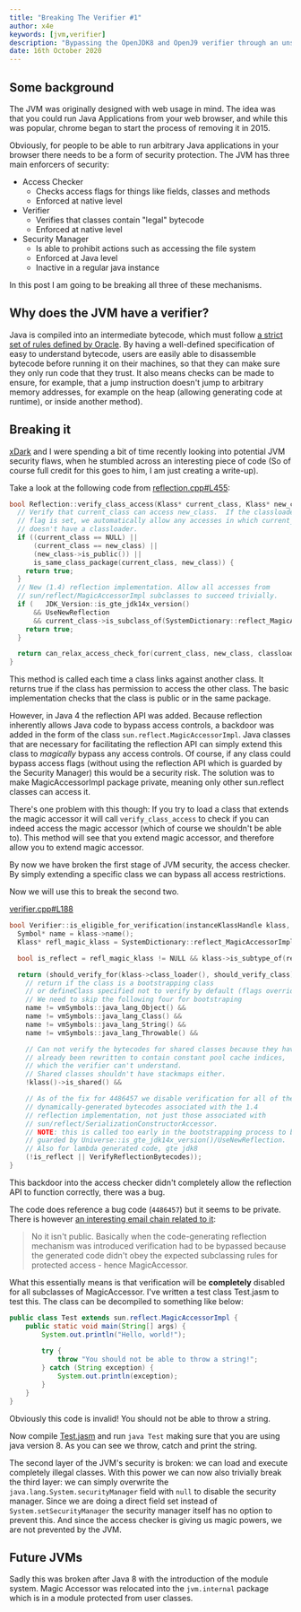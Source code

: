 ```yaml
---
title: "Breaking The Verifier #1"
author: x4e
keywords: [jvm,verifier]
description: "Bypassing the OpenJDK8 and OpenJ9 verifier through an unsecured backdoor"
date: 16th October 2020
---
```


## Some background

The JVM was originally designed with web usage in mind. 
The idea was that you could run Java Applications from your web browser, and while this was popular, chrome began to start the process of removing it in 2015.

Obviously, for people to be able to run arbitrary Java applications in your browser there needs to be a form of security protection.
The JVM has three main enforcers of security:

- Access Checker
    - Checks access flags for things like fields, classes and methods
    - Enforced at native level
- Verifier
  - Verifies that classes contain "legal" bytecode
  - Enforced at native level
- Security Manager
  - Is able to prohibit actions such as accessing the file system
  - Enforced at Java level
  - Inactive in a regular java instance
	
In this post I am going to be breaking all three of these mechanisms.

## Why does the JVM have a verifier?

Java is compiled into an intermediate bytecode, which must follow [a strict set of rules defined by Oracle](https://docs.oracle.com/javase/specs/jvms/se15/html/).
By having a well-defined specification of easy to understand bytecode, users are easily able to disassemble bytecode before running it on their machines, so that they can make sure they only run code that they trust.
It also means checks can be made to ensure, for example, that a jump instruction doesn't jump to arbitrary memory addresses, for example on the heap (allowing generating code at runtime), or inside another method).

## Breaking it

[xDark](https://github.com/xxDark) and I were spending a bit of time recently looking into potential JVM security flaws, when he stumbled across an interesting piece of code (So of course full credit for this goes to him, I am just creating a write-up).

Take a look at the following code from [reflection.cpp#L455](https://github.com/openjdk/jdk/blob/jdk8-b120/hotspot/src/share/vm/runtime/reflection.cpp#L455):
```{.cpp startFrom="455"}
bool Reflection::verify_class_access(Klass* current_class, Klass* new_class, bool classloader_only) {
  // Verify that current_class can access new_class.  If the classloader_only
  // flag is set, we automatically allow any accesses in which current_class
  // doesn't have a classloader.
  if ((current_class == NULL) ||
      (current_class == new_class) ||
      (new_class->is_public()) ||
      is_same_class_package(current_class, new_class)) {
    return true;
  }
  // New (1.4) reflection implementation. Allow all accesses from
  // sun/reflect/MagicAccessorImpl subclasses to succeed trivially.
  if (   JDK_Version::is_gte_jdk14x_version()
      && UseNewReflection
      && current_class->is_subclass_of(SystemDictionary::reflect_MagicAccessorImpl_klass())) {
    return true;
  }

  return can_relax_access_check_for(current_class, new_class, classloader_only);
}
```
This method is called each time a class links against another class.
It returns true if the class has permission to access the other class.
The basic implementation checks that the class is public or in the same package.

However, in Java 4 the reflection API was added. Because reflection inherently allows Java code to bypass access controls, a backdoor was added in the form of the class `sun.reflect.MagicAccessorImpl`. 
Java classes that are necessary for facilitating the reflection API can simply extend this class to *magically* bypass any access controls. Of course, if any class could bypass access flags (without using the reflection API which is guarded by the Security Manager) this would be a security risk. 
The solution was to make MagicAccessorImpl package private, meaning only other sun.reflect classes can access it.

There's one problem with this though: If you try to load a class that extends the magic accessor it will call `verify_class_access` to check if you can indeed access the magic accessor (which of course we shouldn't be able to). This method will see that you extend magic accessor, and therefore allow you to extend magic accessor.

By now we have broken the first stage of JVM security, the access checker. By simply extending a specific class we can bypass all access restrictions.

Now we will use this to break the second two.


[verifier.cpp#L188](https://github.com/openjdk/jdk/blob/jdk8-b120/hotspot/src/share/vm/classfile/verifier.cpp#L188)
```{.cpp startFrom="188"}
bool Verifier::is_eligible_for_verification(instanceKlassHandle klass, bool should_verify_class) {
  Symbol* name = klass->name();
  Klass* refl_magic_klass = SystemDictionary::reflect_MagicAccessorImpl_klass();

  bool is_reflect = refl_magic_klass != NULL && klass->is_subtype_of(refl_magic_klass);

  return (should_verify_for(klass->class_loader(), should_verify_class) &&
    // return if the class is a bootstrapping class
    // or defineClass specified not to verify by default (flags override passed arg)
    // We need to skip the following four for bootstraping
    name != vmSymbols::java_lang_Object() &&
    name != vmSymbols::java_lang_Class() &&
    name != vmSymbols::java_lang_String() &&
    name != vmSymbols::java_lang_Throwable() &&

    // Can not verify the bytecodes for shared classes because they have
    // already been rewritten to contain constant pool cache indices,
    // which the verifier can't understand.
    // Shared classes shouldn't have stackmaps either.
    !klass()->is_shared() &&

    // As of the fix for 4486457 we disable verification for all of the
    // dynamically-generated bytecodes associated with the 1.4
    // reflection implementation, not just those associated with
    // sun/reflect/SerializationConstructorAccessor.
    // NOTE: this is called too early in the bootstrapping process to be
    // guarded by Universe::is_gte_jdk14x_version()/UseNewReflection.
    // Also for lambda generated code, gte jdk8
    (!is_reflect || VerifyReflectionBytecodes));
}
```

This backdoor into the access checker didn't completely allow the reflection API to function correctly, there was a bug.

The code does reference a bug code (`4486457`) but it seems to be private. There is however [an interesting email chain related to it](http://mail.openjdk.java.net/pipermail/jigsaw-dev/2016-December/010645.html):

> No it isn't public. Basically when the code-generating reflection
> mechanism was introduced verification had to be bypassed because the
> generated code didn't obey the expected subclassing rules for protected
> access - hence MagicAccessor.

What this essentially means is that verification will be **completely** disabled for all subclasses of MagicAccessor.
I've written a test class Test.jasm to test this. The class can be decompiled to something like below:
```java
public class Test extends sun.reflect.MagicAccessorImpl {
	public static void main(String[] args) {
		System.out.println("Hello, world!");
		
		try {
			throw "You should not be able to throw a string!";
		} catch (String exception) {
			System.out.println(exception);
		}
	}
}
```
Obviously this code is invalid! You should not be able to throw a string.

Now compile [Test.jasm](https://github.com/x4e/Blog/blob/master/001-Breaking-The-Verifier-1/Test.jasm) and run `java Test` making sure that you are using java version 8. As you can see we throw, catch and print the string.

The second layer of the JVM's security is broken: we can load and execute completely illegal classes.
With this power we can now also trivially break the third layer: we can simply overwrite the `java.lang.System.securityManager` field with `null` to disable the security manager. Since we are doing a direct field set instead of `System.setSecurityManager` the security manager itself has no option to prevent this. And since the access checker is giving us magic powers, we are not prevented by the JVM.

## Future JVMs
Sadly this was broken after Java 8 with the introduction of the module system. Magic Accessor was relocated into the `jvm.internal` package which is in a module protected from user classes.